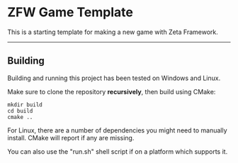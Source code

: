 # ZFW Game Template

This is a starting template for making a new game with Zeta Framework.

---

## Building

Building and running this project has been tested on Windows and Linux.

Make sure to clone the repository **recursively**, then build using CMake:

```
mkdir build
cd build
cmake ..
```

For Linux, there are a number of dependencies you might need to manually install. CMake will report if any are missing.

You can also use the "run.sh" shell script if on a platform which supports it.
